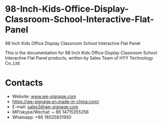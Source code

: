 # 98-Inch-Kids-Office-Display-Classroom-School-Interactive-Flat-Panel
98 Inch Kids Office Display Classroom School Interactive Flat Panel

This is the documentation for 98 Inch Kids Office Display Classroom School Interactive Flat Panel products, written by Sales Team of HYY Technology Co.,Ltd.

# Contacts
- Website: www.we-signage.com
- https://we-signage.en.made-in-china.com/
- E-mail: sales3@we-signage.com
- MP/skype/Wechat: + 86 14715355256
- Whatsapp: +86 18025831950
